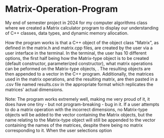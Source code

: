 # Matrix-Operation-Program
My end of semester project in 2024 for my computer algorithms class where we created a Matrix calculator program to display our understanding of C++ classes, data types, and dynamic memory allocation.

How the program works is that a C++ object of the object class "Matrix", as defined in the matrix.h and matrix.cpp files, are created by the user via a user interface in the terminal. 
In the terminal, the user has 10 different options, the first half being how the Matrix-type object is to be created (default constructor, parameterized constructor), what matrix operations
can be peformed on the Matrix-type objects, . The resulting objects are then appended to a vector in the C++ program. Additionally, the matrices used in the matrix operations, and the resulting matrix, are then pasted in a .csv file named results.csv in the appropriate format which replicates the matrices' actual dimensions.


Note:
The program works extremely well,  making me very proud of it, it does have one tiny - but not program-breaking - bug in it. If a user attempts to do a matrix operation with the incorrect dimensions, no Matrix-type objects will be added to the vector containing the Matrix objects, but the name relating to the Matrix-type object will still be appended to the vector containing the names of the matrices, despite there being no matrix corresponding to it. When the user selections option
